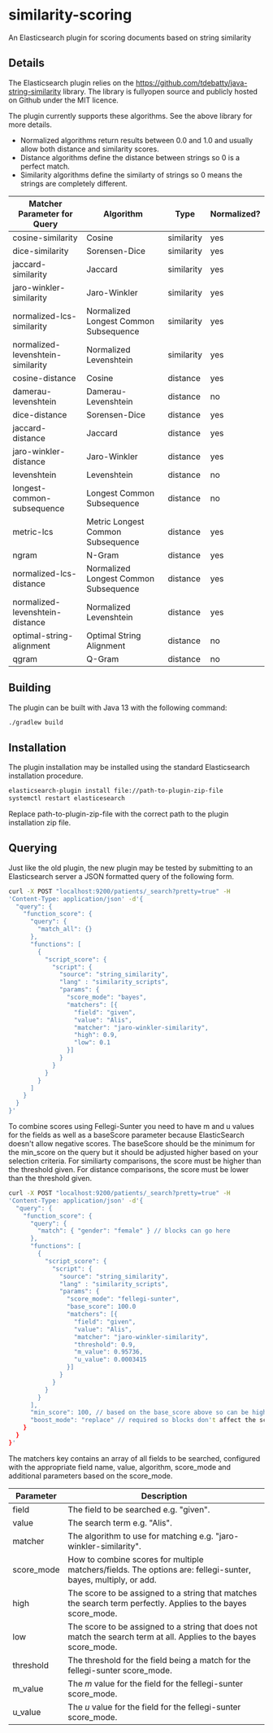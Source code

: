# similarity-scoring
An Elasticsearch plugin for scoring documents based on string similarity 

## Details
The Elasticsearch plugin  relies on the https://github.com/tdebatty/java-string-similarity library. 
The library is fullyopen source and publicly hosted on Github under the MIT licence. 

The plugin currently supports these algorithms.  See the above library for more details.

* Normalized algorithms return results between 0.0 and 1.0 and usually allow both distance and similarity scores.
* Distance algorithms define the distance between strings so 0 is a perfect match.
* Similarity algorithms define the similarty of strings so 0 means the strings are completely different.

Matcher Parameter for Query| Algorithm | Type | Normalized?
---|---|---|---
cosine-similarity | Cosine | similarity | yes
dice-similarity | Sorensen-Dice | similarity | yes
jaccard-similarity | Jaccard | similarity | yes
jaro-winkler-similarity | Jaro-Winkler | similarity | yes
normalized-lcs-similarity | Normalized Longest Common Subsequence | similarity | yes
normalized-levenshtein-similarity | Normalized Levenshtein | similarity | yes
cosine-distance | Cosine | distance | yes
damerau-levenshtein | Damerau-Levenshtein | distance | no
dice-distance | Sorensen-Dice | distance | yes
jaccard-distance | Jaccard | distance | yes
jaro-winkler-distance | Jaro-Winkler | distance | yes
levenshtein | Levenshtein | distance | no
longest-common-subsequence | Longest Common Subsequence | distance | no
metric-lcs | Metric Longest Common Subsequence | distance | yes
ngram | N-Gram | distance | yes
normalized-lcs-distance | Normalized Longest Common Subsequence | distance | yes
normalized-levenshtein-distance | Normalized Levenshtein | distance | yes
optimal-string-alignment | Optimal String Alignment | distance | no
qgram | Q-Gram | distance | no

## Building
The plugin can be built with Java 13 with the following command:

```bash
./gradlew build
```

## Installation
The plugin installation may be installed using the standard Elasticsearch installation
procedure.

```bash
elasticsearch-plugin install file://path-to-plugin-zip-file
systemctl restart elasticesearch
```

Replace path-to-plugin-zip-file with the correct path to the plugin installation zip
file.

## Querying
Just like the old plugin, the new plugin may be tested by submitting to an Elasticsearch
server a JSON formatted query of the following form.
```bash
curl -X POST "localhost:9200/patients/_search?pretty=true" -H
'Content-Type: application/json' -d'{
  "query": {
    "function_score": {
      "query": {
        "match_all": {}
      },
      "functions": [
        {
          "script_score": {
            "script": {
              "source": "string_similarity",
              "lang" : "similarity_scripts",
              "params": {
                "score_mode": "bayes",
                "matchers": [{
                  "field": "given",
                  "value": "Alis",
                  "matcher": "jaro-winkler-similarity",
                  "high": 0.9,
                  "low": 0.1
                }]
              }
            }
          }
        }
      ]
    }
  }
}'
```
To combine scores using Fellegi-Sunter you need to have m and u values for the fields as well
as a baseScore parameter because ElasticSearch doesn't allow negative scores.  The baseScore
should be the minimum for the min_score on the query but it should be adjusted higher based
on your selection criteria.  For similiarty comparisons, the score must be higher than the 
threshold given.  For distance comparisons, the score must be lower than the threshold given.
```bash
curl -X POST "localhost:9200/patients/_search?pretty=true" -H
'Content-Type: application/json' -d'{
  "query": {
    "function_score": {
      "query": {
        "match": { "gender": "female" } // blocks can go here
      },
      "functions": [
        {
          "script_score": {
            "script": {
              "source": "string_similarity",
              "lang" : "similarity_scripts",
              "params": {
                "score_mode": "fellegi-sunter",
                "base_score": 100.0
                "matchers": [{
                  "field": "given",
                  "value": "Alis",
                  "matcher": "jaro-winkler-similarity",
                  "threshold": 0.9,
                  "m_value": 0.95736,
                  "u_value": 0.0003415
                }]
              }
            }
          }
        }
      ],
      "min_score": 100, // based on the base_score above so can be higher to limit results
      "boost_mode": "replace" // required so blocks don't affect the score
    }
  }
}'
```


The matchers key contains an array of all fields to be searched, configured with the
appropriate field name, value, algorithm, score_mode and additional parameters based on the score_mode.

Parameter | Description
---|---
field | The field to be searched e.g. "given".
value | The search term e.g. "Alis".
matcher | The algorithm to use for matching e.g. "jaro-winkler-similarity".
score_mode | How to combine scores for multiple matchers/fields.  The options are:  fellegi-sunter, bayes, multiply, or add.
high | The score to be assigned to a string that matches the search term perfectly.  Applies to the bayes score_mode.
low | The score to be assigned to a string that does not match the search term at all.  Applies to the bayes score_mode.
threshold | The threshold for the field being a match for the fellegi-sunter score_mode.
m_value | The *m* value for the field for the fellegi-sunter score_mode.
u_value | The *u* value for the field for the fellegi-sunter score_mode.
